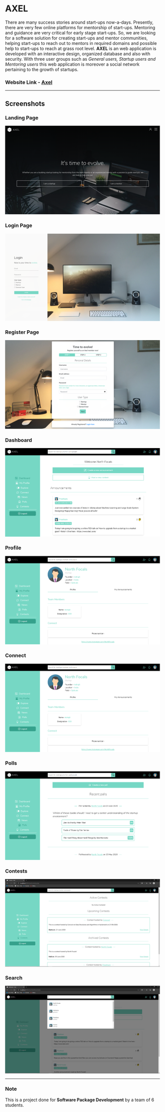 # AXEL

There are many success stories around start-ups now-a-days. Presently, there are very few online platforms for mentorship of start-ups. Mentoring and guidance are very critical for early stage start-ups. So, we are looking for a software solution for creating start-ups and mentor communities, helping start-ups to reach out to mentors in required domains and possible help to start-ups to reach at grass root level. **AXEL** is an web application is developed with an interactive design, organized database and also with security. With three user groups such as *General users, Startup users and Mentoring users* this web application is moreover a social network pertaining to the growth of startups.

### Website Link - [Axel](https://thisisaxel.000webhostapp.com/)

---

## Screenshots

### Landing Page
![Landing](images/home.png)

### Login Page
![Login](images/login.png)

### Register Page
![Register](images/register.png)

### Dashboard
![Dashboard](images/dashboard.png)

### Profile
![Profile](images/profile.png)

### Connect 
![Connect](images/profile.png)

### Polls
![Polls](images/polls.png)

### Contests
![Contests](images/contests.png)

### Search
![Search](images/search.png)

---

### Note
This is a project done for **Software Package Development** by a team of 6 students.
